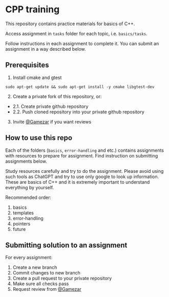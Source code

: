 # CPP training

This repository contains practice materials for basics of C++.

Access assignment in `tasks` folder for each topic, i.e. `basics/tasks`.

Follow instructions in each assignment to complete it. You can submit an assignment in a way described below.

## Prerequisites
1. Install cmake and gtest
```shell
sudo apt-get update && sudo apt-get install -y cmake libgtest-dev
```
2. Create a private fork of this repository, or:
- 2.1. Create private github repository
- 2.2. Push cloned repository into your private github repository
3. Invite [@Gamezar](https://github.com/Gamezar) if you want reviews

## How to use this repo

Each of the folders (`basics`, `error-handling` and etc.) contains assignments with resources to prepare for assignment. Find instruction on submitting assignments below.

Study resources carefully and try to do the assignment. Please avoid using such tools as ChatGPT and try to use only google to look up information. These are basics of C++ and it is extremely important to understand everything by yourself.

Recommended order:
1. basics
2. templates
3. error-handling
4. pointers
5. future

## Submitting solution to an assignment
For every assignment:
1. Create a new branch
2. Commit changes to new branch
3. Create a pull request to your private repository
4. Make sure all checks pass
5. Request review from [@Gamezar](https://github.com/Gamezar)
